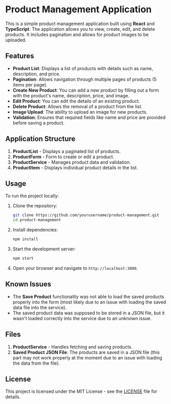 # Product Management Application

This is a simple product management application built using **React** and **TypeScript**. The application allows you to view, create, edit, and delete products. It includes pagination and allows for product images to be uploaded.

## Features

- **Product List**: Displays a list of products with details such as name, description, and price.
- **Pagination**: Allows navigation through multiple pages of products (5 items per page).
- **Create New Product**: You can add a new product by filling out a form with the product's name, description, price, and image.
- **Edit Product**: You can edit the details of an existing product.
- **Delete Product**: Allows the removal of a product from the list.
- **Image Upload**: The ability to upload an image for new products.
- **Validation**: Ensures that required fields like name and price are provided before saving a product.

## Application Structure

1. **ProductList** - Displays a paginated list of products.
2. **ProductForm** - Form to create or edit a product.
3. **ProductService** - Manages product data and validation.
4. **ProductItem** - Displays individual product details in the list.

## Usage

To run the project locally:

1. Clone the repository:

    ```bash
    git clone https://github.com/yourusername/product-management.git
    cd product-management
    ```

2. Install dependencies:

    ```bash
    npm install
    ```

3. Start the development server:

    ```bash
    npm start
    ```

4. Open your browser and navigate to `http://localhost:3000`.

## Known Issues

- The **Save Product** functionality was not able to load the saved products properly into the form (most likely due to an issue with loading the saved data file into the service).
- The saved product data was supposed to be stored in a JSON file, but it wasn't loaded correctly into the service due to an unknown issue.

## Files

1. **ProductService** - Handles fetching and saving products.
2. **Saved Product JSON File**: The products are saved in a JSON file (this part may not work properly at the moment due to an issue with loading the data from the file).

## License

This project is licensed under the MIT License - see the [LICENSE](LICENSE) file for details.
